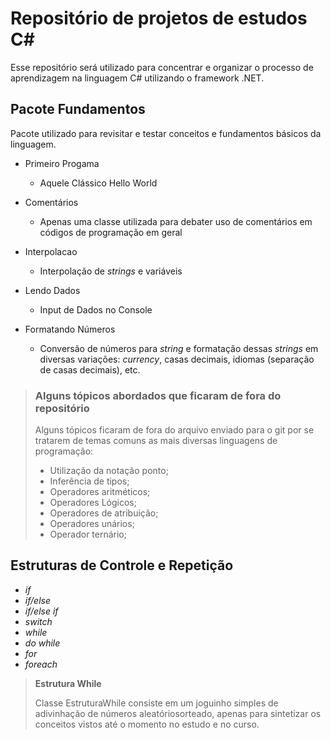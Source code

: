 # Repositório de projetos de estudos C#

Esse repositório será utilizado para concentrar e organizar o processo de aprendizagem na linguagem C# utilizando o framework .NET.

## Pacote Fundamentos

Pacote utilizado para revisitar e testar conceitos e fundamentos básicos da linguagem.

* Primeiro Progama

    * Aquele Clássico Hello World

* Comentários

    * Apenas uma classe utilizada para debater uso de comentários em códigos de programação em geral

* Interpolacao

    * Interpolação de _strings_ e variáveis

* Lendo Dados

    * Input de Dados no Console

* Formatando Números

    * Conversão de números para _string_ e formatação dessas _strings_ em diversas variações: _currency_, casas decimais, idiomas (separação de casas decimais), etc.

> ### **Alguns tópicos abordados que ficaram de fora do repositório**
>
> Alguns tópicos ficaram de fora do arquivo enviado para o git por se tratarem de temas comuns as mais diversas linguagens de programação:
> * Utilização da notação ponto;
> * Inferência de tipos;
> * Operadores aritméticos;
> * Operadores Lógicos;
> * Operadores de atribuição;
> * Operadores unários;
> * Operador ternário;

## Estruturas de Controle e Repetição

* _if_
* _if/else_
* _if/else if_
* _switch_
* _while_
* _do while_
* _for_
* _foreach_

> **Estrutura While**
> 
> Classe EstruturaWhile consiste em um joguinho simples de adivinhação de números aleatóriosorteado, apenas para sintetizar os conceitos vistos até o momento no estudo e no curso.

